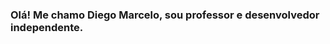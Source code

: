 ### Olá! Me chamo <strong> Diego Marcelo</b>, sou professor e desenvolvedor independente.

<div>
  <a href="https://github.com/diegomarcelo-dev">
  <img height (https://github-readme-stats.vercel.app/api?username=anuraghazra)](https://github.com/anuraghazra/github-readme-stats)
</div>

<!--
**diegomarcelo-dev/diegomarcelo-dev** is a ✨ _special_ ✨ repository because its `README.md` (this file) appears on your GitHub profile.

Here are some ideas to get you started:

- 🔭 I’m currently working on ...
- 🌱 I’m currently learning ...
- 👯 I’m looking to collaborate on ...
- 🤔 I’m looking for help with ...
- 💬 Ask me about ...
- 📫 How to reach me: ...
- 😄 Pronouns: ...
- ⚡ Fun fact: ...
-->
